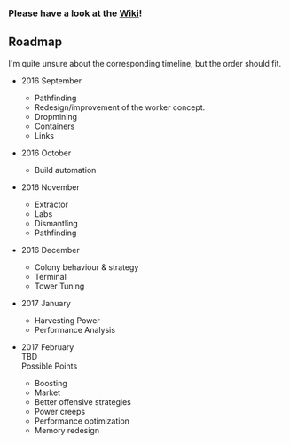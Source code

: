 ### __Please have a look at the [Wiki](https://github.com/cyberblast/screeps.behaviour-action-pattern/wiki)!__

## Roadmap

I'm quite unsure about the corresponding timeline, but the order should fit. 

* 2016 September  
  * Pathfinding  
  * Redesign/improvement of the worker concept.
  * Dropmining
  * Containers
  * Links

* 2016 October  
  * Build automation

* 2016 November  
  * Extractor
  * Labs
  * Dismantling
  * Pathfinding  

* 2016 December  
  * Colony behaviour & strategy  
  * Terminal
  * Tower Tuning
  
* 2017 January
  * Harvesting Power
  * Performance Analysis

* 2017 February  
  TBD  
  Possible Points
  * Boosting
  * Market
  * Better offensive strategies
  * Power creeps
  * Performance optimization
  * Memory redesign